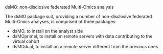 dsMO: non-disclosive federated Multi-Omics analysis

The dsMO package suit, providing a number of non-disclosive federated Multi-Omics analyses, is comprised of three packages:
- dsMO, to install on the analyst side
- dsMOprimal, to install on remote servers with data contributing to the virtual cohort
- dsMOdual, to install on a remote server different from the previous ones  
